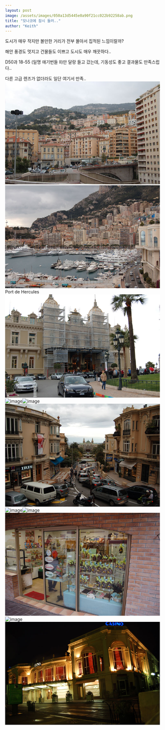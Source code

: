 ```yaml
---
layout: post
image: /assets/images/050a13d5445e0a90f21cc022b92258ab.png
title: "모나코에 잠시 들러.."
author: "Keith"
---
```


도시가 매우 작지만 볼만한 거리가 전부 몰아서 집적된 느낌이랄까?

해안 풍경도 멋지고 건물들도 이쁘고 도시도 매우 깨끗하다..

D50과 18-55 (일명 애기번들 II)만 달랑 들고 갔는데, 기동성도 좋고 결과물도 만족스럽다..

다른 고급 렌즈가 없더라도 일단 여기서 만족..
![image](/assets/images/050a13d5445e0a90f21cc022b92258ab.png)
![image](/assets/images/fdfdc8ff103378d024872297ec076499.png)Port de Hercules
![image](/assets/images/48afe7fa790ac3d8ed7dd3e7680a137e.png)![image](ec9e4564fad9813ce882b6053e623bf3.png)![image](cafdb1a2f53fe1a061e0b8e8dd9c3442.png)
![image](/assets/images/2cebd75ee6a3986a784d1e67d1cc169f.png)![image](cb0051cf53e1f571b95f9dfb5f14b170.png)![image](a2e228595db839f5d87184b6c5ca5180.png)
![image](/assets/images/594fcb42871a06277333e7e8e81ba0a2.png)![image](795b6897c6549cbd99d09bf95bf865a3.png)
![image](/assets/images/09f52e6264b70a9c03f0ba6e73225fa0.png)


